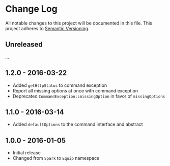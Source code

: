 # Change Log

All notable changes to this project will be documented in this file.
This project adheres to [Semantic Versioning](http://semver.org/).

## Unreleased

_..._

## 1.2.0 - 2016-03-22

- Added `getHttpStatus` to command exception
- Report all missing options at once with command exception
- Deprecated `CommandException::missingOption` in favor of `missingOptions`

## 1.1.0 - 2016-03-14

- Added `defaultOptions` to the command interface and abstract

## 1.0.0 - 2016-01-05

- Initial release
- Changed from `Spark` to `Equip` namespace
